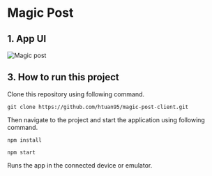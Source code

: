 # Magic Post

## 1. App UI
![Magic post](https://res.cloudinary.com/djqxdscwh/image/upload/v1699891443/magic-post-ui_enfnc1.png)

## 3. How to run this project
Clone this repository using following command.

```
git clone https://github.com/htuan95/magic-post-client.git
```

Then navigate to the project and start the application using following command.

```
npm install
```

```
npm start
```

Runs the app in the connected device or emulator.

